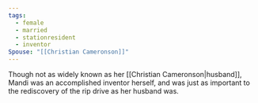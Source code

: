 ```yaml
---
tags:
  - female
  - married
  - stationresident
  - inventor
Spouse: "[[Christian Cameronson]]"
---
```

Though not as widely known as her [[Christian Cameronson|husband]], Mandi was an accomplished inventor herself, and was just as important to the rediscovery of the rip drive as her husband was.